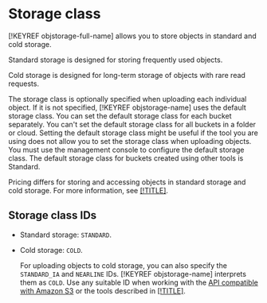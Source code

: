 # Storage class

[!KEYREF objstorage-full-name] allows you to store objects in standard and cold storage.

Standard storage is designed for storing frequently used objects.

Cold storage is designed for long-term storage of objects with rare read requests.

The storage class is optionally specified when uploading each individual object. If it is not specified, [!KEYREF objstorage-name] uses the default storage class. You can set the default storage class for each bucket separately. You can't set the default storage class for all buckets in a folder or cloud. Setting the default storage class might be useful if the tool you are using does not allow you to set the storage class when uploading objects. You must use the management console to configure the default storage class. The default storage class for buckets created using other tools is Standard.

Pricing differs for storing and accessing objects in standard storage and cold storage. For more information, see [[!TITLE]](../pricing.md).

## Storage class IDs

- Standard storage: `STANDARD`.

- Cold storage: `COLD`.

    For uploading objects to cold storage, you can also specify the `STANDARD_IA` and `NEARLINE` IDs. [!KEYREF objstorage-name] interprets them as `COLD`. Use any suitable ID when working with the [API compatible with Amazon S3](../s3/index.md) or the tools described in [[!TITLE]](../instruments/index.md).

